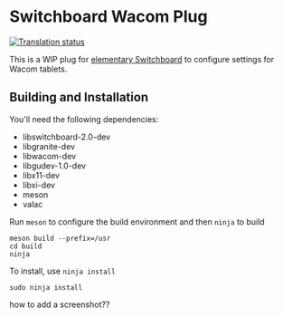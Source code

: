 # Switchboard Wacom Plug
[![Translation status](https://l10n.elementary.io/widgets/switchboard/-/plug-wacom/svg-badge.svg)](https://l10n.elementary.io/engage/switchboard/?utm_source=widget)

This is a WIP plug for [elementary Switchboard](https://github.com/elementary/switchboard) to configure settings for Wacom tablets.

## Building and Installation

You'll need the following dependencies:

* libswitchboard-2.0-dev
* libgranite-dev
* libwacom-dev
* libgudev-1.0-dev
* libx11-dev
* libxi-dev
* meson
* valac

Run `meson` to configure the build environment and then `ninja` to build

    meson build --prefix=/usr
    cd build
    ninja

To install, use `ninja install`

    sudo ninja install

how to add a screenshot??